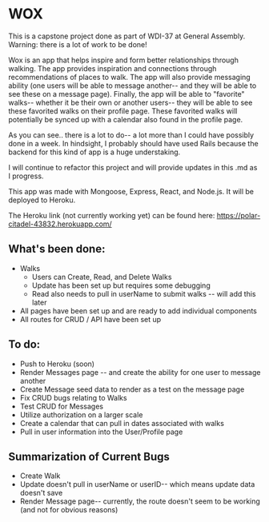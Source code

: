 # WOX

This is a capstone project done as part of WDI-37 at General Assembly. Warning: there is a lot of work to be done!

Wox is an app that helps inspire and form better relationships through walking. The app provides inspiration and connections through recommendations of places to walk. The app will also provide messaging ability (one users will be able to message another-- and they will be able to see these on a message page). Finally, the app will be able to "favorite" walks-- whether it be their own or another users-- they will be able to see these favorited walks on their profile page. These favorited walks will potentially be synced up with a calendar also found in the profile page.

As you can see.. there is a lot to do-- a lot more than I could have possibly done in a week. In hindsight, I probably should have used Rails because the backend for this kind of app is a huge understaking.

I will continue to refactor this project and will provide updates in this .md as I progress.

This app was made with Mongoose, Express, React, and Node.js. It will be deployed to Heroku.

The Heroku link (not currently working yet) can be found here: https://polar-citadel-43832.herokuapp.com/

## What's been done:
  - Walks
    + Users can Create, Read, and Delete Walks
    + Update has been set up but requires some debugging
    + Read also needs to pull in userName to submit walks -- will add this later
  - All pages have been set up and are ready to add individual components
  - All routes for CRUD / API have been set up
  
  
## To do:
  - Push to Heroku (soon)
  - Render Messages page -- and create the ability for one user to message another
  - Create Message seed data to render as a test  on the message page
  - Fix CRUD bugs relating to Walks
  - Test CRUD for Messages
  - Utilize authorization on a larger scale
  - Create a calendar that can pull in dates associated with walks
  - Pull in user information into the User/Profile page

## Summarization of Current Bugs
  - Create Walk
  - Update doesn't pull in userName or userID-- which means update data doesn't save
  - Render Message page-- currently, the route doesn't seem to be working (and not for obvious reasons)

    
 
